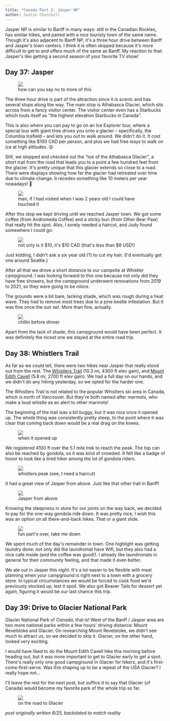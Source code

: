 ```yaml
---
title: "Canada Part 2: Jasper NP"
author: Justin Churchill
---
```

Jasper NP is similar to Banff in many ways: still in the Canadian Rockies, has similar hikes, and paired with a nice touristy town of the same name. Though it's also adjacent to Banff NP, it's a three hour drive between Banff and Jasper's town centers. I think it is often skipped because it's more difficult to get to and offers much of the same as Banff. My reaction to that: Jasper's like getting a second season of your favorite TV show!

## Day 37: Jasper
<!-- Drive to Jasper (athabasca) -->

<!-- View from visitor center of glaciers -->
<figure>
    <img src="https://lh3.googleusercontent.com/pw/AL9nZEUAXpkcLNuawNlW5sIliCEnNvwM5gutFCkhPalctUNUgpXo93yN0dx4xRkE8tFkA7mIAt_GgQKSphTjW0k3fMhFKYN5uvHPf_itkBmT4et4NJXtIKKk7_d1dKZeTKP0soeUv2mylVEx_InwAvW1n2xh3Q=w1862-h1396-no?authuser=0">
    <figcaption>how can you say no to more of this</figcaption>
</figure>

The three hour drive is part of the attraction since it is scenic and has several stops along the way. The main stop is Athabasca Glacier, which sits across from a fancy visitor center. The visitor center even has a Starbucks which touts itself as "the highest elevation Starbucks in Canada".

This is also where you can pay to go on an Ice Explorer tour, where a special bus with giant tires drives you onto a glacier – specifically, the Columbia Icefield – and lets you out to walk around. We didn't do it. It cost something like $100 CAD per person, and plus we had free ways to walk on ice at high altitudes. 😛

Still, we stopped and checked out the "toe of the Athabasca Glacier", a short trail from the road that leads you to a point a few hundred feet from the glacier. It's pretty unique that this glacier extends so close to a road. There were displays showing how far the glacier had retreated over time due to climate change. It recedes something like 10 meters per year nowadays! 🥵

<!-- Glacier retreating sign 1992 -->
<figure>
    <img src="https://lh3.googleusercontent.com/pw/AL9nZEVJRdw7pypoqw0Zw3K42jcrO-p-oPfdgXl9B_JfNDjDX6MMMLUxqv-hUG-Oylqm9rU18kT7MZ7kvXBsDZ5SuSAXKTo1-6-BIZdzrV-YC7bw8LJ3trTm-Zkfj2U1Tm8pXjJAeETY5I3RGqErKCYA5J0tzA=w1048-h1396-no?authuser=0">
    <figcaption>man, if I had visited when I was 2 years old I could have touched it</figcaption>
</figure>

After this stop we kept driving until we reached Jasper town. We got some coffee (from Andromeda Coffee) and a sticky bun (from Other Bear Paw) that really hit the spot. Also, I sorely needed a haircut, and Judy found somewhere I could go:

<!-- hair cut $10 sign in Jasper -->
<figure>
    <img src="https://lh3.googleusercontent.com/pw/AL9nZEUynkYBI86pkw6Gmp3YhLiUT3Ph1dSJmHnraCaaTn-g92vzsbva7k1msF7rsGijspLORsZqutRS_sjGhXEIdFcJ6qfcPoE4YErj26sDE1g__MAZlwm4TiZxamcLTTpYjSqq8gsg4tju3SQVuGroZ0oH1w=w1048-h1396-no?authuser=0">
    <figcaption>not only is it $10, it's $10 CAD (that's less than $8 USD!)</figcaption>
</figure>

Just kidding, I didn't ask a six year old (?) to cut my hair. (I'd eventually get one around Seattle.)

After all that we drove a short distance to our campsite at Whistler campground. I was looking forward to this one because not only did they have free showers, but the campground underwent renovations from 2019 to 2021, so they were going to be niiiice.

The grounds were a bit bare, lacking shade, which was rough during a heat wave. They had to remove most trees due to a pine beetle infestation. But it was fine once the sun set. More than fine, actually.

<!-- new campground in jasper at sunset -->
<figure>
    <img src="https://lh3.googleusercontent.com/pw/AL9nZEX6B4ZOed389xZkEOVKQjjzOZ5O7GUAIHBBW_Du34njedok0kUeE5LDnNeAGg7X7I6Q8yC4sNp0yBF5evvaxFEsJIHdRah4FuaWb0vq6UG2iRssjb6UEeW61dMzCZmMw0fa1c7xUUGkxM7QbacLIZKdrQ=w1862-h1396-no?authuser=0">
    <figcaption>chillin before dinner</figcaption>
</figure>

Apart from the lack of shade, this campground would have been perfect. It was definitely the nicest one we stayed at the entire road trip.

## Day 38: Whistlers Trail
<!-- Jasper + Whistler Trail -->

As far as we could tell, there were two hikes near Jasper that really stood out from the rest. The [Whistlers Trail](https://www.alltrails.com/trail/canada/alberta/the-whistlers-trail?u=i) (10.3 mi, 4300 ft elev gain), and [Mount Edith Cavell](https://www.alltrails.com/trail/canada/alberta/east-ridge-summit-via-mount-edith-cavell-meadows-trail?u=i) (5.8 mi, 2700 ft elev gain). We had a full day on our hands, and we didn't do any hiking yesterday, so we opted for the harder one.

The Whistlers Trail is not related to the popular Whistlers ski area in Canada, which is north of Vancouver. But they're both named after marmots, who make a loud whistle as an alert to other marmots!

The beginning of the trail was a bit buggy, but it was nice once it opened up. The whole thing was consistently pretty steep, to the point where it was clear that coming back down would be a real drag on the knees.

<!-- on the way up to Whistlers -->
<figure>
    <img src="https://lh3.googleusercontent.com/pw/AL9nZEX3dbTIHAE9lAOpObSSRAAhsxi4D9UezwWQTetxK5jMDX5j9UDoSqkn8fEMcCV7QYhl0u3X-ydyN60zSu_zB_y7o5a0U5-arTOsQk9C_Z0UsrdK3n3qnPXqW1UCjtLtfkeYTnqCP9XGJQGWCUidYruhqQ=w1862-h1396-no?authuser=0">
    <figcaption>when it opened up</figcaption>
</figure>

We registered 4100 ft over the 5.1 mile trek to reach the peak. The top can also be reached by gondola, so it was kind of crowded. It felt like a badge of honor to look like a tired hiker among the lot of gondola riders.

<!-- at the peak of whistlers -->
<figure>
    <img src="https://lh3.googleusercontent.com/pw/AL9nZEUjzR2z-OXzXxTxwN7zvYzyEyI2WdL1JzHTgHTEKfnTMXMVWO9AHT7goejWimVl4oCfSs1LREslGNfCwnHGTp83QLcsBTfdwm_iCcNscq5mxN7pqnZPm8XalUBm3WwHrZNzq4IJG5Yiv6gE80cCBAqoyQ=w1860-h1396-no?authuser=0">
    <figcaption>whistlers peak (see, I need a haircut)</figcaption>
</figure>

It had a great view of Jasper from above. Just like that other trail in Banff!

<!-- looking down on jasper from whistler peak -->
<figure>
    <img src="https://lh3.googleusercontent.com/pw/AL9nZEVvwKEP_DtKj3TG6S4pb950vmfCY2utRItbRQAPKXbxaGEJwDvL9PanIM-1d8i6mA432NTe65MosWv2PGyoS8sPm6Ni6QUQvOkiv_LtWcVFA6Dym6tpebOSXVcl0a0T4qEwF7-O6ssQQh9p8AFDzuK15w=w1862-h1396-no?authuser=0">
    <figcaption>Jasper from above</figcaption>
</figure>

Knowing the steepness in store for our joints on the way back, we decided to pay for the one-way gondola ride down. It was pretty nice; I wish this was an option on all there-and-back hikes. That or a giant slide.

<!-- in the gondola on the ride down -->
<figure>
    <img src="https://lh3.googleusercontent.com/pw/AL9nZEXckBp_ZGNFzxH-tp9YibHavqFWCyklJpgPbsXWNulARVIWbXcHo8_pEwcUFTU42eQVvImeIeqC9DD_htUsHxeZxkyuYCowpPJETsAHqLrhT4d88NWmQY39TDr67ChCKaaZ37dYi0mOzzLjLoGTB5_-tQ=w1048-h1396-no?authuser=0">
    <figcaption>fun part's over, take me down</figcaption>
</figure>

We spent much of the day's remainder in town. One highlight was getting laundry done: not only did the laundromat have Wifi, but they also had a nice cafe inside (and the coffee was good!). I already like laundromats in general for their community feeling, and that made it even better.

We ate out in Jasper this night. It's a lot easier to be flexible with meal planning when your campground is right next to a town with a grocery store. In typical circumstances we would be forced to cook food we'd previously stocked up, lest it spoil. We also got Beaver Tails for dessert yet again, figuring it would be our last chance this trip.

## Day 39: Drive to Glacier National Park
<!-- drive to Glacier -->

Glacier National Park of _Canada_, that is! West of the Banff / Jasper area are two more national parks within a few hours' driving distance: Mount Revelstoke and Glacier. On researching Mount Revelstoke, we didn't see much to attract us, so we decided to skip it. Glacier, on the other hand, looked very exciting.

I would have liked to do the Mount Edith Cavell hike this morning before heading out, but it was more important to get to Glacier early to get a spot. There's really only one good campground in Glacier for hikers, and it's first-come-first-serve. Was this shaping up to be a repeat of the USA Glacier? I really hope not...

I'll leave the rest for the next post, but suffice it to say that Glacier (of Canada) would become my favorite park of the whole trip so far.

<!-- on the road to glacier when it's rainy -->
<figure>
    <img src="https://lh3.googleusercontent.com/pw/AL9nZEXfu2nHprZgqWKpWBpzeLlmItmguVk1nkUmiv0gy9O3JXIey2n2DmVScPVElTbpFd3lt7YtL3IG_nVnBe_aS50NiGRFHbXZYnPih75g4iwoKpptGUdkbxzFPAETCOVTkwWmmWlAxsmg50w92KUgeaOeQg=w1862-h1396-no?authuser=0">
    <figcaption>on the road to Glacier</figcaption>
</figure>


_post originally written 8/25, backdated to match reality_
